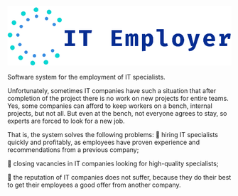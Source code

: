 ![GitHub Logo](/src/assets/img/brand/logo.png)


Software system for the employment of IT specialists.

Unfortunately, sometimes IT companies have such a situation that after completion of the project there is no work on new projects for entire teams. Yes, some companies can afford to keep workers on a bench, internal projects, but not all. But even at the bench, not everyone agrees to stay, so experts are forced to look for a new job.

That is, the system solves the following problems:
💪 hiring IT specialists quickly and profitably, as employees have proven experience and recommendations from a previous company;

💪 closing vacancies in IT companies looking for high-quality specialists;

💪 the reputation of IT companies does not suffer, because they do their best to get their employees a good offer from another company.


